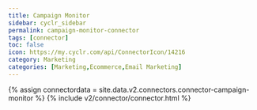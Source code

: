 ```yaml
---
title: Campaign Monitor
sidebar: cyclr_sidebar
permalink: campaign-monitor-connector
tags: [connector]
toc: false
icon: https://my.cyclr.com/api/ConnectorIcon/14216
category: Marketing
categories: [Marketing,Ecommerce,Email Marketing]
---
```

{% assign connectordata = site.data.v2.connectors.connector-campaign-monitor %}
{% include v2/connector/connector.html %}	